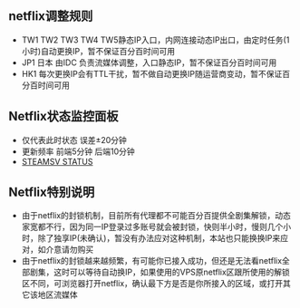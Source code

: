 ## netflix调整规则

  - TW1 TW2 TW3 TW4 TW5静态IP入口，内网连接动态IP出口，由定时任务(1小时)自动更换IP，暂不保证百分百时间可用
  - JP1 日本 由IDC 负责流媒体调整，入口静态IP，暂不保证百分百时间可用
  - HK1 每次更换IP会有TTL干扰，暂不做自动更换IP随运营商变动，暂不保证百分百时间可用

## Netflix状态监控面板

- 仅代表此时状态 误差±20分钟
- 更新频率 前端5分钟 后端10分钟
- [STEAMSV STATUS](https://status.steamsv.com/)

## Netflix特别说明

- 由于netflix的封锁机制，目前所有代理都不可能百分百提供全剧集解锁，动态家宽都不行，因为同一IP登录过多账号就会被封锁，快则半小时，慢则几个小时，除了独享IP(未确认)，暂没有办法应对这种机制，本站也只能换换IP来应对，如介意请勿购买
- 由于netflix的封锁越来越频繁，有可能你已接入成功，但还是无法看netflix全部剧集，这时可以等待自动换IP，如果使用的VPS原netflix区跟所使用的解锁区不同，可浏览器打开netflix，确认最下方是否是你所接入的区域，或打开其它该地区流媒体

